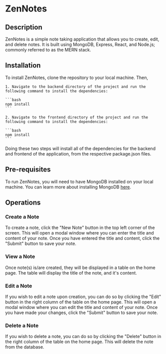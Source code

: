 # ZenNotes

## Description

ZenNotes is a simple note taking application that allows you to create, edit, and delete notes. It is built using MongoDB, Express, React, and Node.js; commonly referred to as the MERN stack.

## Installation

To install ZenNotes, clone the repository to your local machine. Then,

    1. Navigate to the backend directory of the project and run the following command to install the dependencies:

    ```bash
    npm install 
    ```

    2. Navigate to the frontend directory of the project and run the following command to install the dependencies:

    ```bash
    npm install 
    ```

Doing these two steps will install all of the dependencies for the backend and frontend of the application, from the respective package.json files.

## Pre-requisites

To run ZenNotes, you will need to have MongoDB installed on your local machine. You can learn more about installing MongoDB [here](https://docs.mongodb.com/manual/installation/).

## Operations

### Create a Note

To create a note, click the "New Note" button in the top left corner of the screen. This will open a modal window where you can enter the title and content of your note. Once you have entered the title and content, click the "Submit" button to save your note.

### View a Note

Once note(s) is/are created, they will be displayed in a table on the home page. The table will display the title of the note, and it's content.

### Edit a Note

If you wish to edit a note upon creation, you can do so by clicking the "Edit" button in the right column of the table on the home page. This will open a modal window where you can edit the title and content of your note. Once you have made your changes, click the "Submit" button to save your note.

### Delete a Note

If you wish to delete a note, you can do so by clicking the "Delete" button in the right column of the table on the home page. This will delete the note from the database.
